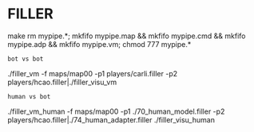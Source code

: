 # FILLER

make
rm mypipe.\*; mkfifo mypipe.map && mkfifo mypipe.cmd && mkfifo mypipe.adp && mkfifo mypipe.vm; chmod 777 mypipe.*

`bot vs bot`

./filler_vm -f maps/map00 -p1 players/carli.filler -p2 players/hcao.filler|./filler_visu_vm


`human vs bot`

./filler_vm_human -f maps/map00 -p1 ./70_human_model.filler -p2 players/hcao.filler|./74_human_adapter.filler
./filler_visu_human
